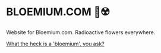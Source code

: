 # BLOEMIUM.COM 🌸☢️

Website for Bloemium.com. Radioactive flowers everywhere.

[What the heck is a 'bloemium', you ask?](https://translate.google.com/?hl=nl&sl=auto&tl=en&text=Bloem "Find out what the dutch word 'bloem' means")
